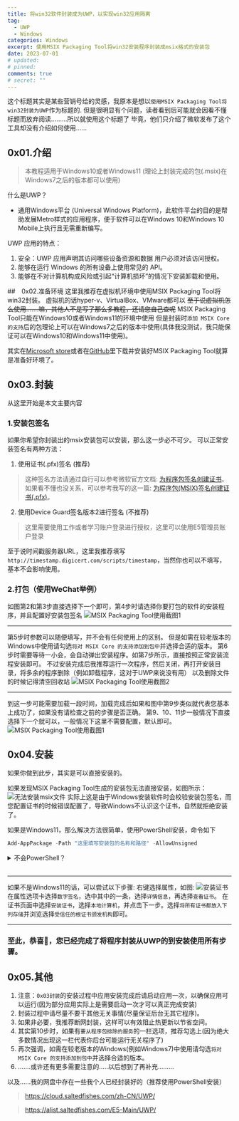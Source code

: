 ```yaml
---
title: 将win32软件封装成为UWP，以实现win32应用隔离
tag:
  - UWP
  - Windows
categories: Windows
excerpt: 使用MSIX Packaging Tool将win32安装程序封装成msix格式的安装包
date: 2023-07-01
# updated:
# pinned:
comments: true
# secret: ""
---
```


这个标题其实是某些营销号给的灵感，我原本是想以`使用MSIX Packaging Tool将win32封装为UWP`作为标题的.
但是很明显有个问题，读者看到后可能就会因看不懂标题而放弃阅读.........所以就使用这个标题了
毕竟，他们只介绍了微软发布了这个工具却没有介绍如何使用......

## 0x01.介绍

> 本教程适用于Windows10或者Windows11 (理论上封装完成的包(.msix)在Windows7之后的版本都可以使用)

什么是UWP？

* 通用Windows平台 (Universal Windows Platform)，此软件平台的目的是帮助发展Metro样式的应用程序，便于软件可以在Windows 10和Windows 10 Mobile上执行且无需重新编写。

UWP 应用的特点：

1. 安全：UWP 应用声明其访问哪些设备资源和数据 用户必须对该访问授权。
1. 能够在运行 Windows 的所有设备上使用常见的 API。
1. 能够在不对计算机构成风险或引起“计算机损坏”的情况下安装卸载和使用。


##　0x02.准备环境
这里我推荐在虚拟机环境中使用MSIX Packaging Tool将win32封装。
虚拟机的话hyper-v、VirtualBox、VMware都可以
~~至于说虚拟机怎么使用.......嘛，其他人不是写了那么多教程，还请您自己查呢~~
MSIX Packaging Tool只能在Windows10或者Windows11的环境中使用
但是封装时`添加 MSIX Core 的支持`后的包理论上可以在Windows7之后的版本中使用(具体我没测试，我只能保证可以在Windows10和Windows11中使用)。

其实在[Microsoft store](https://apps.microsoft.com/store/detail/msix-packaging-tool/9N5LW3JBCXKF)或者在[GitHub](https://github.com/microsoft/win32-app-isolation)里下载并安装好MSIX Packaging Tool就算是准备好环境了。

## 0x03.封装

从这里开始是本文主要内容

### 1.安装包签名

如果你希望你封装出的msix安装包可以安装，那么这一步必不可少。
可以正常安装签名有两种方法：

1. 使用证书(.pfx)签名 (推荐)

> 这种签名方法请通过自行可以参考微软官方文档: [为程序包签名创建证书](https://learn.microsoft.com/zh-cn/windows/msix/package/create-certificate-package-signing)。
如果看不懂也没关系，可以参考我写的这一篇: [为程序包(MSIX)签名创建证书(.pfx)](/create-certificate-package-signing/)。

2. 使用Device Guard签名版本2进行签名 (不推荐)

> 这里需要使用工作或者学习账户登录进行授权，这里可以使用E5管理员账户登录

至于说时间戳服务器URL，这里我推荐填写`http://timestamp.digicert.com/scripts/timestamp`，当然你也可以不填写，基本不会影响使用。

### 2.打包（使用WeChat举例）

如图第2和第3步直接选择下一个即可，第4步时请选择你要打包的软件的安装程序，并且配置好安装包签名
![MSIX Packaging Tool使用截图1](./win32-to-MSIX/1.webp)

---

第5步时参数可以随便填写，并不会有任何使用上的区别。
但是如需在较老版本的Windows中使用请勾选`将对 MSIX Core 的支持添加到包中`并选择合适的版本。
第6步时需要等待一小会，会自动弹出安装程序。如第7步所示，直接按照正常安装流程安装即可。
不过安装完成后我推荐运行一次程序，然后关闭，再打开安装目录，将多余的程序删除（例如卸载程序，这对于UWP来说没有用）
以及删除文件的时候记得清空回收站
![MSIX Packaging Tool使用截图2](./win32-to-MSIX/2.webp)

---

到这一步可能需要加载一段时间，加载完成后如果和图中第9步类似就代表您基本上成功了，如果没有请检查之前的步骤是否正确。
第9、10、11步一般情况下直接选择下一个就可以，一般情况下这里不需要配置，默认即可。
![MSIX Packaging Tool使用截图1](./win32-to-MSIX/3.webp)

## 0x04.安装

如果你做到此步，其实是可以直接安装的。

如果发现MSIX Packaging Tool生成的安装包无法直接安装，如图所示：
![无法安装msix文件](./win32-to-MSIX/4.webp)
实际上这是由于Windows安装软件时会校验安装包签名，而您配置证书的时候错误配置了，导致Windows不认识这个证书，自然就拒绝安装了。

如果是Windows11，那么解决方法很简单，使用PowerShell安装，命令如下

```PowerShell
Add-AppPackage -Path "这里填写安装包的名称和路径" -AllowUnsigned
```

<details>
  <summary>不会PowerShell？</summary><blockquote>
  使用win+R键，输入<code>PowerShell</code>然后回车，输入如上指令，然后回车
  <br><img src="https://saltedfishes.com/win32-to-MSIX/5.webp" alt="UI上与您的实际情况可能不太一样，实际上用起来是一样的"><br>
</blockquote></details><br>

---

如果不是Windows11的话，可以尝试以下步骤:
右键选择属性，如图:
![安装证书](./win32-to-MSIX/6.webp)
在属性选项卡选择`数字签名`，选中其中的一条，选择`详情信息`，再选择`查看证书`。
在证书页面中选择`安装证书`，选择`本地计算机`，并点击下一步。选择`将所有证书都放入下列存储`并浏览选择`受信任的根证书颁发机构`即可。

---

### 至此，恭喜🎉，您已经完成了将程序封装从UWP的到安装使用所有步骤。

## 0x05.其他

1. 注意：`0x03封装`的安装过程中应用安装完成后请启动应用一次，以确保应用可以运行(因为部分应用实际上是需要启动一次才可以真正完成安装)
1. 封装过程中请尽量不要干其他无关事情(尽量保证后台无其它程序)。
1. 如果非必要，我推荐断网封装，这样可以有效阻止热更新以节省空间。
1. 其实第10步时，如果有`要从程序包排除的服务`的一栏选项，推荐勾选上(因为绝大多数情况出现这一栏代表你后台可能运行无关程序了)
1. 再次强调，如需在较老版本的Windows(例如Windows7)中使用请勾选`将对 MSIX Core 的支持添加到包中`并选择合适的版本。
1. .......或许还有更多需要注意的.....以后想到了再补充.........

以及......我的网盘中存在一些我个人已经封装好的（推荐使用PowerShell安装）

> https://cloud.saltedfishes.com/zh-CN/UWP/

> https://alist.saltedfishes.com/E5-Main/UWP/
